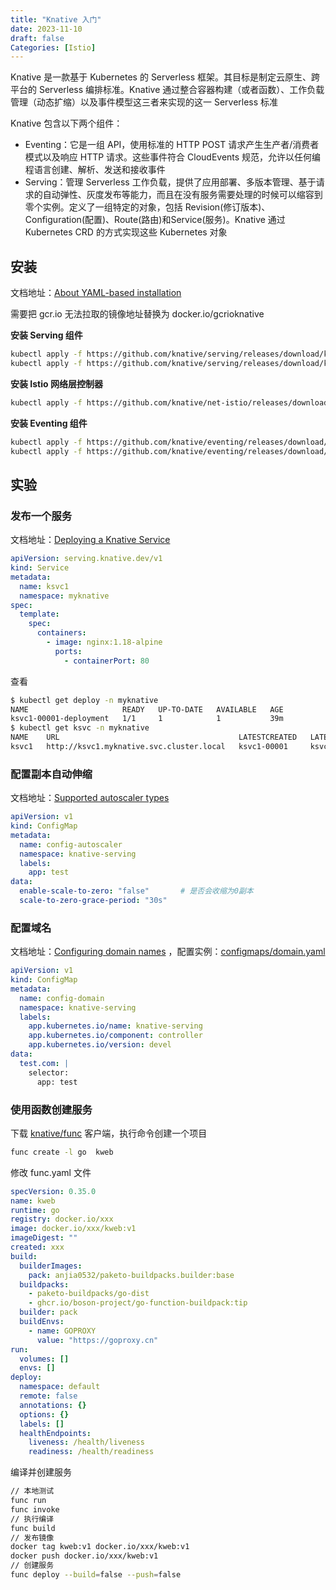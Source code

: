 ```yaml
---
title: "Knative 入门"
date: 2023-11-10
draft: false
Categories: [Istio]
---
```


Knative 是一款基于 Kubernetes 的 Serverless 框架。其目标是制定云原生、跨平台的 Serverless 编排标准。Knative 通过整合容器构建（或者函数）、工作负载管理（动态扩缩）以及事件模型这三者来实现的这一 Serverless 标准

Knative 包含以下两个组件：

- Eventing：它是一组 API，使用标准的 HTTP POST 请求产生生产者/消费者模式以及响应 HTTP 请求。这些事件符合 CloudEvents 规范，允许以任何编程语言创建、解析、发送和接收事件
- Serving：管理 Serverless 工作负载，提供了应用部署、多版本管理、基于请求的自动弹性、灰度发布等能力，而且在没有服务需要处理的时候可以缩容到零个实例。定义了一组特定的对象，包括 Revision(修订版本)、Configuration(配置)、Route(路由)和Service(服务)。Knative 通过 Kubernetes CRD 的方式实现这些 Kubernetes 对象

## 安装

文档地址：[About YAML-based installation](https://knative.dev/docs/install/yaml-install/)

需要把 gcr.io 无法拉取的镜像地址替换为 docker.io/gcrioknative

**安装 Serving 组件**

```bash
kubectl apply -f https://github.com/knative/serving/releases/download/knative-v1.12.0/serving-crds.yaml
kubectl apply -f https://github.com/knative/serving/releases/download/knative-v1.12.0/serving-core.yaml
```

**安装 Istio 网络层控制器**

```bash
kubectl apply -f https://github.com/knative/net-istio/releases/download/knative-v1.12.0/net-istio.yaml
```

**安装 Eventing 组件**

```bash
kubectl apply -f https://github.com/knative/eventing/releases/download/knative-v1.12.0/eventing-crds.yaml
kubectl apply -f https://github.com/knative/eventing/releases/download/knative-v1.12.0/eventing-core.yaml
```

## 实验

### 发布一个服务

文档地址：[Deploying a Knative Service](https://knative.dev/docs/getting-started/first-service/)

```yaml
apiVersion: serving.knative.dev/v1
kind: Service
metadata:
  name: ksvc1
  namespace: myknative
spec:
  template:
    spec:
      containers:
        - image: nginx:1.18-alpine
          ports:
            - containerPort: 80
```

查看

```bash
$ kubectl get deploy -n myknative
NAME                     READY   UP-TO-DATE   AVAILABLE   AGE
ksvc1-00001-deployment   1/1     1            1           39m
$ kubectl get ksvc -n myknative
NAME    URL                                        LATESTCREATED   LATESTREADY   READY     REASON
ksvc1   http://ksvc1.myknative.svc.cluster.local   ksvc1-00001     ksvc1-00001   Unknown   IngressNotConfigured
```

### 配置副本自动伸缩

文档地址：[Supported autoscaler types](https://knative.dev/docs/serving/autoscaling/autoscaler-types/#global-versus-per-revision-settings)

```yaml
apiVersion: v1
kind: ConfigMap
metadata:
  name: config-autoscaler
  namespace: knative-serving
  labels:
    app: test
data:
  enable-scale-to-zero: "false"       # 是否会收缩为0副本
  scale-to-zero-grace-period: "30s"
```

### 配置域名

文档地址：[Configuring domain names](https://knative.dev/docs/serving/using-a-custom-domain/) ，配置实例：[configmaps/domain.yaml](https://github.com/knative/serving/blob/main/config/core/configmaps/domain.yaml)

```yaml
apiVersion: v1
kind: ConfigMap
metadata:
  name: config-domain
  namespace: knative-serving
  labels:
    app.kubernetes.io/name: knative-serving
    app.kubernetes.io/component: controller
    app.kubernetes.io/version: devel
data:
  test.com: |
    selector:	
      app: test
```

### 使用函数创建服务

下载 [knative/func](https://github.com/knative/func/) 客户端，执行命令创建一个项目

```bash
func create -l go  kweb
```

修改 func.yaml 文件

```yaml
specVersion: 0.35.0
name: kweb
runtime: go
registry: docker.io/xxx
image: docker.io/xxx/kweb:v1
imageDigest: ""
created: xxx
build:
  builderImages:
    pack: anjia0532/paketo-buildpacks.builder:base
  buildpacks:
    - paketo-buildpacks/go-dist
    - ghcr.io/boson-project/go-function-buildpack:tip
  builder: pack
  buildEnvs:
    - name: GOPROXY
      value: "https://goproxy.cn"
run:
  volumes: []
  envs: []
deploy:
  namespace: default
  remote: false
  annotations: {}
  options: {}
  labels: []
  healthEndpoints:
    liveness: /health/liveness
    readiness: /health/readiness
```

编译并创建服务

```bash
// 本地测试
func run
func invoke
// 执行编译
func build
// 发布镜像
docker tag kweb:v1 docker.io/xxx/kweb:v1
docker push docker.io/xxx/kweb:v1
// 创建服务
func deploy --build=false --push=false
```

